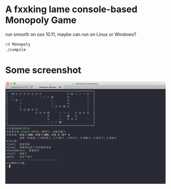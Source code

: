 # A fxxking lame console-based Monopoly Game

run smooth on osx 10.11, maybe can run on Linux or Windows?

```bash
cd Monopoly
./compile
```
# Some screenshot

![screenshot1](screenshots/1.png)
